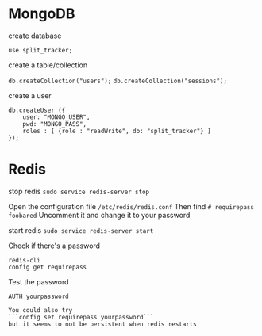 # MongoDB

create database

```use split_tracker;```

create a table/collection

```db.createCollection("users");```
```db.createCollection("sessions");```

create a user

```
db.createUser ({
    user: "MONGO_USER",
    pwd: "MONGO_PASS",
    roles : [ {role : "readWrite", db: "split_tracker"} ]
});
```

# Redis

stop redis
```sudo service redis-server stop```

Open the configuration file
```/etc/redis/redis.conf```
Then find
```# requirepass foobared```
Uncomment it and change it to your password

start redis
```sudo service redis-server start```

Check if there's a password

```
redis-cli
config get requirepass
```

Test the password

```
AUTH yourpassword

You could also try
```config set requirepass yourpassword```
but it seems to not be persistent when redis restarts

